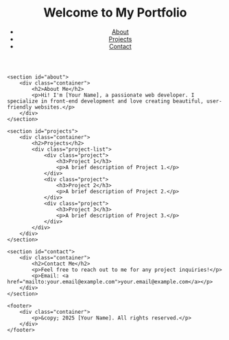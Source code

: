 <!DOCTYPE html>
<html lang="en">
<head>
    <meta charset="UTF-8">
    <meta name="viewport" content="width=device-width, initial-scale=1.0">
    <title>My Portfolio</title>
    <link rel="stylesheet" href="style.css">
</head>
<body>
    <header>
        <div class="container">
            <h1>Welcome to My Portfolio</h1>
            <nav>
                <ul>
                    <li><a href="#about">About</a></li>
                    <li><a href="#projects">Projects</a></li>
                    <li><a href="#contact">Contact</a></li>
                </ul>
            </nav>
        </div>
    </header>

    <section id="about">
        <div class="container">
            <h2>About Me</h2>
            <p>Hi! I'm [Your Name], a passionate web developer. I specialize in front-end development and love creating beautiful, user-friendly websites.</p>
        </div>
    </section>

    <section id="projects">
        <div class="container">
            <h2>Projects</h2>
            <div class="project-list">
                <div class="project">
                    <h3>Project 1</h3>
                    <p>A brief description of Project 1.</p>
                </div>
                <div class="project">
                    <h3>Project 2</h3>
                    <p>A brief description of Project 2.</p>
                </div>
                <div class="project">
                    <h3>Project 3</h3>
                    <p>A brief description of Project 3.</p>
                </div>
            </div>
        </div>
    </section>

    <section id="contact">
        <div class="container">
            <h2>Contact Me</h2>
            <p>Feel free to reach out to me for any project inquiries!</p>
            <p>Email: <a href="mailto:your.email@example.com">your.email@example.com</a></p>
        </div>
    </section>

    <footer>
        <div class="container">
            <p>&copy; 2025 [Your Name]. All rights reserved.</p>
        </div>
    </footer>
</body>
</html>
